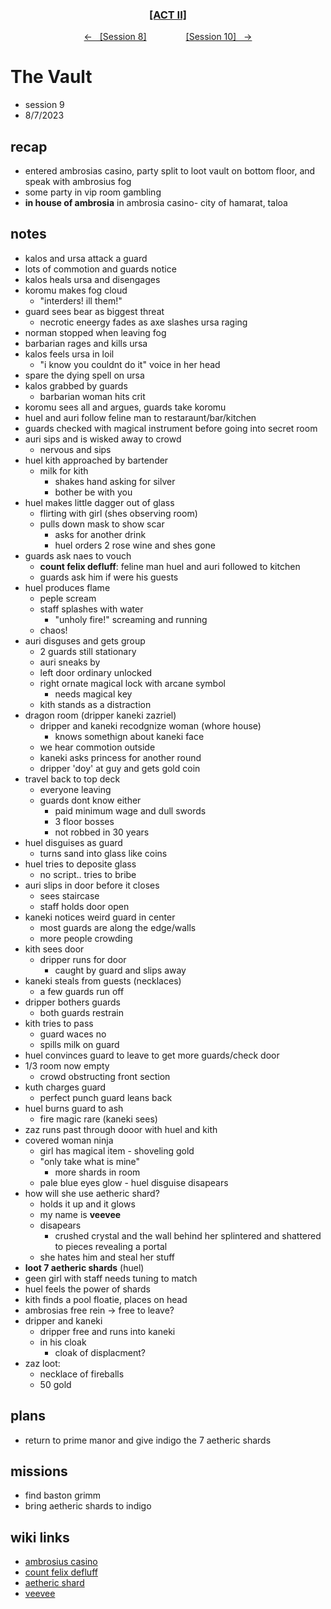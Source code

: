 <div align="center"> 
  <h3 align="center"><a href="https://github.com/h-griffin/dnd-notes/blob/main/grimmhaus/act-II" >[ACT II]</a></h3>
  <p align="center"> 
    <a href="https://github.com/h-griffin/dnd-notes/blob/main/grimmhaus/act-II/23-8-2.md" >&larr; &nbsp; [Session 8]</a>
    &nbsp;&nbsp;&nbsp;&nbsp;&nbsp;&nbsp;&nbsp;&nbsp;&nbsp;&nbsp;&nbsp;&nbsp;&nbsp;&nbsp;   
    <a href="https://github.com/h-griffin/dnd-notes/blob/main/grimmhaus/act-II/23-8-16.md" >[Session 10] &nbsp; &rarr;</a>
  </p>
</div>

# The Vault 
- session 9
- 8/7/2023 
 
## recap 
- entered ambrosias casino, party split to loot vault on bottom floor, and speak with ambrosius fog
- some party in vip room gambling
- **in house of ambrosia** in ambrosia casino- city of hamarat, taloa

## notes   
- kalos and ursa attack a guard
- lots of commotion and guards notice
- kalos heals ursa and disengages
- koromu makes fog cloud
    - "interders! ill them!"
- guard sees bear as biggest threat
    - necrotic eneergy fades as axe slashes ursa raging
- norman stopped when leaving fog
- barbarian rages and kills ursa
- kalos feels ursa in loil
    - "i know you couldnt do it" voice in her head
- spare the dying spell on ursa
- kalos grabbed by guards
    - barbarian woman hits crit
- koromu sees all and argues, guards take koromu
- huel and auri follow feline man to restaraunt/bar/kitchen
- guards checked with magical instrument before going into secret room
- auri sips and is wisked away to crowd
    - nervous and sips
- huel kith approached by bartender
    - milk for kith
        - shakes hand asking for silver
        - bother be with you
- huel makes little dagger out of glass
    - flirting with girl (shes observing room)
    - pulls down mask to show scar
        - asks for another drink
        - huel orders 2 rose wine and shes gone
- guards ask naes to vouch
    - **count felix defluff**: feline man huel and auri followed to kitchen
    - guards ask him if were his guests
- huel produces flame
    - peple scream
    - staff splashes with water
        - "unholy fire!" screaming and running
    - chaos! 
- auri disguses and gets group
    - 2 guards still stationary
    - auri sneaks by
    - left door ordinary unlocked
    - right ornate magical lock with arcane symbol
        - needs magical key
    - kith stands as a distraction
- dragon room (dripper kaneki zazriel)
    - dripper and kaneki recodgnize woman (whore house)
        - knows somethign about kaneki face
    - we hear commotion outside
    - kaneki asks princess for another round
    - dripper 'doy' at guy and gets gold coin
- travel back to top deck
    - everyone leaving
    - guards dont know either
        - paid minimum wage and dull swords
        - 3 floor bosses
        - not robbed in 30 years
- huel disguises as guard
    - turns sand into glass like coins
- huel tries to deposite glass
    - no script.. tries to bribe
- auri slips in door before it closes
    - sees staircase
    - staff holds door open
- kaneki notices weird guard in center
    - most guards are along the edge/walls
    - more people crowding
- kith sees door
    - dripper runs for door
        - caught by guard and slips away
- kaneki steals from guests (necklaces)
    - a few guards run off
- dripper bothers guards
    - both guards restrain
- kith tries to pass
    - guard waces no
    - spills milk on guard
- huel convinces guard to leave to get more guards/check door
- 1/3 room now empty
    - crowd obstructing front section
- kuth charges guard
    - perfect punch guard leans back
- huel burns guard to ash
    - fire magic rare (kaneki sees)
- zaz runs past through dooor with huel and kith
- covered woman ninja
    - girl has magical item - shoveling gold
    - "only take what is mine"
        - more shards in room
    - pale blue eyes glow - huel disguise disapears
- how will she use aetheric shard?
    - holds it up and it glows
    - my name is **veevee**
    - disapears
        - crushed crystal and the wall behind her splintered and shattered to pieces revealing a portal
    - she hates him and steal her stuff
- **loot 7 aetheric shards** (huel)
- geen girl with staff needs tuning to match
- huel feels the power of shards
- kith finds a pool floatie, places on head
- ambrosias free rein -> free to leave?
- dripper and kaneki
    - dripper free and runs into kaneki
    - in his cloak
        - cloak of displacment?
- zaz loot: 
    - necklace of fireballs
    - 50 gold


## plans
- return to prime manor and give indigo the 7 aetheric shards

## missions
- find baston grimm
- bring aetheric shards to indigo

## wiki links  
- [ambrosius casino](../lore.md#ambrosius-casino)
- [count felix defluff](../lore.md#count-felix-defluff)
- [aetheric shard](../lore.md#aetheric-shard)
- [veevee](../lore.md#veevee)
 
 



